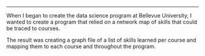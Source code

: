 ---
When I began to create the data science program at Bellevue University, I wanted to create a program that relied on a network map of skills that could be traced to courses. 

The result was creating a graph file of a list of skills learned per course and mapping them to each course and throughout the program. 